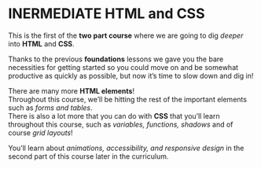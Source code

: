 # INERMEDIATE HTML and CSS

This is the first of the **two part course** where we are going to dig *deeper* into **HTML** and **CSS**.

Thanks to the previous **foundations** lessons we gave you the bare necessities for getting started so you could move on and be somewhat productive as quickly as possible, but now it’s time to slow down and dig in!

There are many more **HTML elements**!<br>
Throughout this course, we’ll be hitting the rest of the important elements such as *forms and tables*.<br>
There is also a lot more that you can do with **CSS** that you’ll learn throughout this course, such as *variables, functions, shadows* and of course *grid layouts*!

You’ll learn about *animations, accessibility, and responsive design* in the second part of this course later in the curriculum.